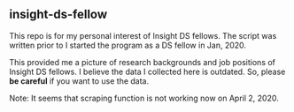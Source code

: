 ## insight-ds-fellow

This repo is for my personal interest of Insight DS fellows. The script was written prior to I started the program as a DS fellow in Jan, 2020.

This provided me a picture of research backgrounds and job positions of Insight DS fellows. I believe the data I collected here is outdated. So, please **be careful** if you want to use the data.

Note: It seems that scraping function is not working now on April 2, 2020.
